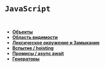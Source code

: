 # `JavaScript`


<br>

* **<a href="./pages/object/readme.md">Объекты</a>**
* **<a href="./pages/area-​visibility/readme.md">Область видимости</a>**
* **<a href="./pages/closures/readme.md">Лексическое окружение и Замыкание</a>**
* **<a href="./pages/hoisting/readme.md">Вспытие / hoisting</a>**
* **<a href="./pages/promise/readme.md">Промисы / async await</a>**
* **<a href="./pages/generators/readme.md">Генераторы</a>**





